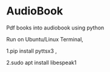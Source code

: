 # AudioBook
Pdf books into audiobook using python

Run on Ubuntu/Linux Terminal,

1.pip install pyttsx3 ,

2.sudo apt install libespeak1

